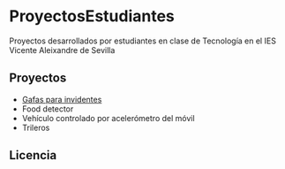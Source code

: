 # ProyectosEstudiantes
Proyectos desarrollados por estudiantes en clase de Tecnología en el IES Vicente Aleixandre de Sevilla

## Proyectos

- [Gafas para invidentes](https://github.com/Josepujol/ProyectosEstudiantes/tree/master/GafasInvidentes)
- Food detector
- Vehículo controlado por acelerómetro del móvil
- Trileros


## Licencia
